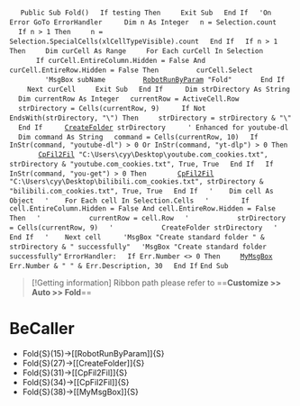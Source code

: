 &nbsp;&nbsp;&nbsp;&nbsp;
`Public Sub Fold()`
&nbsp;&nbsp;&nbsp;&nbsp;`If testing Then`
&nbsp;&nbsp;&nbsp;&nbsp;&nbsp;&nbsp;&nbsp;&nbsp;`Exit Sub`
&nbsp;&nbsp;&nbsp;&nbsp;`End If`
&nbsp;&nbsp;&nbsp;&nbsp;`'On Error GoTo ErrorHandler`
&nbsp;&nbsp;&nbsp;&nbsp;
&nbsp;&nbsp;&nbsp;&nbsp;`Dim n As Integer`
&nbsp;&nbsp;&nbsp;&nbsp;`n = Selection.count`
&nbsp;&nbsp;&nbsp;&nbsp;`If n > 1 Then`
&nbsp;&nbsp;&nbsp;&nbsp;&nbsp;&nbsp;&nbsp;&nbsp;`n = Selection.SpecialCells(xlCellTypeVisible).count`
&nbsp;&nbsp;&nbsp;&nbsp;`End If`
&nbsp;&nbsp;&nbsp;&nbsp;`If n > 1 Then`
&nbsp;&nbsp;&nbsp;&nbsp;&nbsp;&nbsp;&nbsp;&nbsp;`Dim curCell As Range`
&nbsp;&nbsp;&nbsp;&nbsp;&nbsp;&nbsp;&nbsp;&nbsp;`For Each curCell In Selection`
&nbsp;&nbsp;&nbsp;&nbsp;&nbsp;&nbsp;&nbsp;&nbsp;&nbsp;&nbsp;&nbsp;&nbsp;`If curCell.EntireColumn.Hidden = False And curCell.EntireRow.Hidden = False Then`
&nbsp;&nbsp;&nbsp;&nbsp;&nbsp;&nbsp;&nbsp;&nbsp;&nbsp;&nbsp;&nbsp;&nbsp;&nbsp;&nbsp;&nbsp;&nbsp;`curCell.Select`
&nbsp;&nbsp;&nbsp;&nbsp;&nbsp;&nbsp;&nbsp;&nbsp;&nbsp;&nbsp;&nbsp;&nbsp;&nbsp;&nbsp;&nbsp;&nbsp;`'MsgBox subName`
&nbsp;&nbsp;&nbsp;&nbsp;&nbsp;&nbsp;&nbsp;&nbsp;&nbsp;&nbsp;&nbsp;&nbsp;&nbsp;&nbsp;&nbsp;&nbsp;[`RobotRunByParam`](RobotRunByParam)` "Fold"`
&nbsp;&nbsp;&nbsp;&nbsp;&nbsp;&nbsp;&nbsp;&nbsp;&nbsp;&nbsp;&nbsp;&nbsp;`End If`
&nbsp;&nbsp;&nbsp;&nbsp;&nbsp;&nbsp;&nbsp;&nbsp;`Next curCell`
&nbsp;&nbsp;&nbsp;&nbsp;&nbsp;&nbsp;&nbsp;&nbsp;`Exit Sub`
&nbsp;&nbsp;&nbsp;&nbsp;`End If`
&nbsp;&nbsp;&nbsp;&nbsp;
&nbsp;&nbsp;&nbsp;&nbsp;`Dim strDirectory As String`
&nbsp;&nbsp;&nbsp;&nbsp;`Dim currentRow As Integer`
&nbsp;&nbsp;&nbsp;&nbsp;`currentRow = ActiveCell.Row`
&nbsp;&nbsp;&nbsp;&nbsp;`strDirectory = Cells(currentRow, 9)`
&nbsp;&nbsp;&nbsp;&nbsp;
&nbsp;&nbsp;&nbsp;&nbsp;`If Not EndsWith(strDirectory, "\") Then`
&nbsp;&nbsp;&nbsp;&nbsp;&nbsp;&nbsp;&nbsp;&nbsp;`strDirectory = strDirectory & "\"`
&nbsp;&nbsp;&nbsp;&nbsp;`End If`
&nbsp;&nbsp;&nbsp;&nbsp;
&nbsp;&nbsp;&nbsp;&nbsp;[`CreateFolder`](CreateFolder)` strDirectory`
&nbsp;&nbsp;&nbsp;&nbsp;
&nbsp;&nbsp;&nbsp;&nbsp;`' Enhanced for youtube-dl`
&nbsp;&nbsp;&nbsp;&nbsp;`Dim command As String`
&nbsp;&nbsp;&nbsp;&nbsp;`command = Cells(currentRow, 10)`
&nbsp;&nbsp;&nbsp;&nbsp;`If InStr(command, "youtube-dl") > 0 Or InStr(command, "yt-dlp") > 0 Then`
&nbsp;&nbsp;&nbsp;&nbsp;
&nbsp;&nbsp;&nbsp;&nbsp;&nbsp;&nbsp;&nbsp;&nbsp;[`CpFil2Fil`](CpFil2Fil)` "C:\Users\cyy\Desktop\youtube.com_cookies.txt", strDirectory & "youtube.com_cookies.txt", True, True`
&nbsp;&nbsp;&nbsp;&nbsp;`End If`
&nbsp;&nbsp;&nbsp;&nbsp;`If InStr(command, "you-get") > 0 Then`
&nbsp;&nbsp;&nbsp;&nbsp;
&nbsp;&nbsp;&nbsp;&nbsp;&nbsp;&nbsp;&nbsp;&nbsp;[`CpFil2Fil`](CpFil2Fil)` "C:\Users\cyy\Desktop\bilibili.com_cookies.txt", strDirectory & "bilibili.com_cookies.txt", True, True`
&nbsp;&nbsp;&nbsp;&nbsp;`End If`
&nbsp;&nbsp;&nbsp;&nbsp;`'    Dim cell As Object`
&nbsp;&nbsp;&nbsp;&nbsp;`'    For Each cell In Selection.Cells`
&nbsp;&nbsp;&nbsp;&nbsp;`'        If cell.EntireColumn.Hidden = False And cell.EntireRow.Hidden = False Then`
&nbsp;&nbsp;&nbsp;&nbsp;`'            currentRow = cell.Row`
&nbsp;&nbsp;&nbsp;&nbsp;`'            strDirectory = Cells(currentRow, 9)`
&nbsp;&nbsp;&nbsp;&nbsp;`'            CreateFolder strDirectory`
&nbsp;&nbsp;&nbsp;&nbsp;`'        End If`
&nbsp;&nbsp;&nbsp;&nbsp;`'    Next cell`
&nbsp;&nbsp;&nbsp;&nbsp;
&nbsp;&nbsp;&nbsp;&nbsp;`'MsgBox "Create standard folder " & strDirectory & " successfully"`
&nbsp;&nbsp;&nbsp;&nbsp;`'MsgBox "Create standard folder successfully"`
`ErrorHandler:`
&nbsp;&nbsp;&nbsp;&nbsp;`If Err.Number <> 0 Then`
&nbsp;&nbsp;&nbsp;&nbsp;&nbsp;&nbsp;&nbsp;&nbsp;[`MyMsgBox`](MyMsgBox)` Err.Number & " " & Err.Description, 30`
&nbsp;&nbsp;&nbsp;&nbsp;`End If`
`End Sub`


> [!Getting information]
> Ribbon path please refer to ==**Customize >> Auto >> Fold**==


# BeCaller
- Fold{S}(15)->[[RobotRunByParam]]{S}
- Fold{S}(27)->[[CreateFolder]]{S}
- Fold{S}(31)->[[CpFil2Fil]]{S}
- Fold{S}(34)->[[CpFil2Fil]]{S}
- Fold{S}(38)->[[MyMsgBox]]{S}

